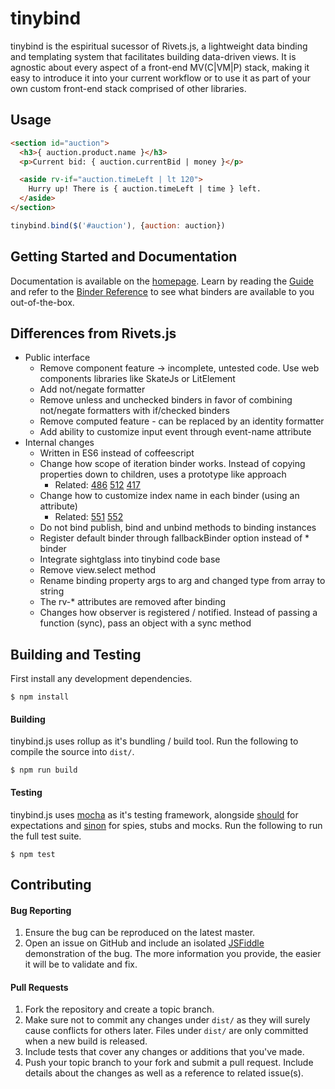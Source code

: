 # tinybind

tinybind is the espiritual sucessor of Rivets.js, a lightweight data binding and templating system that facilitates building data-driven views. It is agnostic about every aspect of a front-end MV(C|VM|P) stack, making it easy to introduce it into your current workflow or to use it as part of your own custom front-end stack comprised of other libraries.

## Usage

```html
<section id="auction">
  <h3>{ auction.product.name }</h3>
  <p>Current bid: { auction.currentBid | money }</p>

  <aside rv-if="auction.timeLeft | lt 120">
    Hurry up! There is { auction.timeLeft | time } left.
  </aside>
</section>
```

```javascript
tinybind.bind($('#auction'), {auction: auction})
```

## Getting Started and Documentation

Documentation is available on the [homepage](http://tinybindjs.com). Learn by reading the [Guide](http://tinybindjs.com/docs/guide/) and refer to the [Binder Reference](http://tinybindjs.com/docs/reference/) to see what binders are available to you out-of-the-box.

## Differences from Rivets.js

* Public interface
  * Remove component feature -> incomplete, untested code. Use web components libraries like SkateJs or LitElement
  * Add not/negate formatter
  * Remove unless and unchecked binders in favor of combining not/negate formatters with if/checked binders
  * Remove computed feature - can be replaced by an identity formatter
  * Add ability to customize input event through event-name attribute
* Internal changes
  * Written in ES6 instead of coffeescript
  * Change how scope of iteration binder works. Instead of copying properties down to children, uses a prototype like approach
    * Related: [486](https://github.com/mikeric/rivets/issues/486) [512](https://github.com/mikeric/rivets/issues/512) [417](https://github.com/mikeric/rivets/pull/417)
  * Change how to customize index name in each binder (using an attribute)
    * Related: [551](https://github.com/mikeric/rivets/issues/551) [552](https://github.com/mikeric/rivets/pull/552)
  * Do not bind publish, bind and unbind methods to binding instances
  * Register default binder through fallbackBinder option instead of * binder
  * Integrate sightglass into tinybind code base
  * Remove view.select method 
  * Rename binding property args to arg and changed type from array to string
  * The rv-* attributes are removed after binding
  * Changes how observer is registered / notified. Instead of passing a function (sync), pass an object with a sync method


## Building and Testing

First install any development dependencies.

```
$ npm install
```

#### Building

tinybind.js uses rollup as it's bundling / build tool. Run the following  to compile the source into `dist/`.

```
$ npm run build
```

#### Testing

tinybind.js uses [mocha](http://visionmedia.github.io/mocha/) as it's testing framework, alongside [should](https://github.com/visionmedia/should.js/) for expectations and [sinon](http://sinonjs.org/) for spies, stubs and mocks. Run the following to run the full test suite.

```
$ npm test
```

## Contributing

#### Bug Reporting

1. Ensure the bug can be reproduced on the latest master.
2. Open an issue on GitHub and include an isolated [JSFiddle](http://jsfiddle.net/) demonstration of the bug. The more information you provide, the easier it will be to validate and fix.

#### Pull Requests

1. Fork the repository and create a topic branch.
3. Make sure not to commit any changes under `dist/` as they will surely cause conflicts for others later. Files under `dist/` are only committed when a new build is released.
4. Include tests that cover any changes or additions that you've made.
5. Push your topic branch to your fork and submit a pull request. Include details about the changes as well as a reference to related issue(s).
